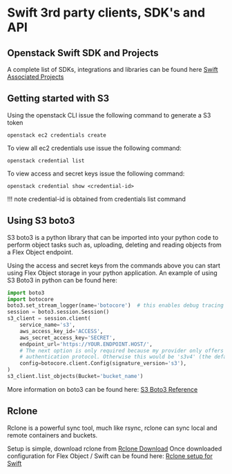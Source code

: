 # Swift 3rd party clients, SDK's and API

## Openstack Swift SDK and Projects

A complete list of SDKs, integrations and libraries can be found here [Swift Associated Projects](https://docs.openstack.org/swift/latest/associated_projects.html)

## Getting started with S3

Using the openstack CLI issue the following command to generate a S3 token

``` shell
openstack ec2 credentials create
```

To view all ec2 credentials use issue the following command:

``` shell
openstack credential list
```

To view access and secret keys issue the following command:

``` shell
openstack credential show <credential-id>
```

!!! note
credential-id is obtained from credentials list command

## Using S3 boto3

S3 boto3 is a python library that can be imported into your python code to perform object tasks such as, uploading, deleting and reading objects from a Flex Object endpoint.

Using the access and secret keys from the commands above you can start using Flex Object storage in your python application.  An example of using S3 Boto3 in python can be found here:

``` python
import boto3
import botocore
boto3.set_stream_logger(name='botocore')  # this enables debug tracing
session = boto3.session.Session()
s3_client = session.client(
    service_name='s3',
    aws_access_key_id='ACCESS',
    aws_secret_access_key='SECRET',
    endpoint_url='https://YOUR.ENDPOINT.HOST/',
    # The next option is only required because my provider only offers "version 2"
    # authentication protocol. Otherwise this would be 's3v4' (the default, version 4).
    config=botocore.client.Config(signature_version='s3'),
)
s3_client.list_objects(Bucket='bucket_name')
```

More information on boto3 can be found here: [S3 Boto3 Reference](https://boto3.amazonaws.com/v1/documentation/api/latest/reference/services/s3.html)

## Rclone

Rclone is a powerful sync tool, much like rsync, rclone can sync local and remote containers and buckets.

Setup is simple, download rclone from [Rclone Download](https://rclone.org/downloads/)  Once downloaded configuration for Flex Object / Swift can be found here: [Rclone setup for Swift](https://rclone.org/swift/)


